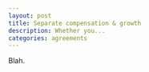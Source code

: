 ```yaml
---
layout: post
title: Separate compensation & growth
description: Whether you...
categories: agreements
---
```


Blah.
